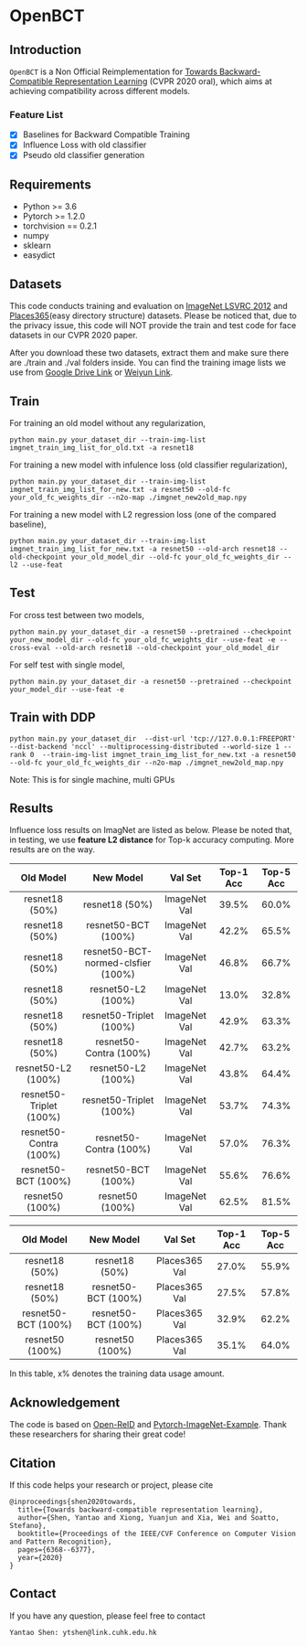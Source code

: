 # OpenBCT

## Introduction

`OpenBCT` is a Non Official Reimplementation for [Towards Backward-Compatible Representation Learning](https://arxiv.org/abs/2003.11942) (CVPR 2020 oral), which aims at achieving compatibility across different models.

### Feature List

- [x] Baselines for Backward Compatible Training
- [x] Influence Loss with old classifier
- [x] Pseudo old classifier generation

## Requirements

* Python >= 3.6
* Pytorch >= 1.2.0
* torchvision == 0.2.1
* numpy
* sklearn
* easydict

## Datasets

This code conducts training and evaluation on [ImageNet LSVRC 2012](http://image-net.org/challenges/LSVRC/2012/) and [Places365](http://places2.csail.mit.edu/download.html)(easy directory structure) datasets. Please be noticed that, due to the privacy issue, this code will NOT provide the train and test code for face datasets in our CVPR 2020 paper.

After you download these two datasets, extract them and make sure there are ./train and ./val folders inside. You can find the training image lists we use from [Google Drive Link](https://drive.google.com/drive/folders/169L3zAxJj_e1_BAZNvvR4IIy0cdbtC4E?usp=sharing) or [Weiyun Link](https://share.weiyun.com/zbdtIhlO).

## Train

For training an old model without any regularization,

```shell
python main.py your_dataset_dir --train-img-list imgnet_train_img_list_for_old.txt -a resnet18 
```

For training a new model with infulence loss (old classifier regularization),

```shell
python main.py your_dataset_dir --train-img-list imgnet_train_img_list_for_new.txt -a resnet50 --old-fc your_old_fc_weights_dir --n2o-map ./imgnet_new2old_map.npy
```

For training a new model with L2 regression loss (one of the compared baseline),

```shell
python main.py your_dataset_dir --train-img-list imgnet_train_img_list_for_new.txt -a resnet50 --old-arch resnet18 --old-checkpoint your_old_model_dir --old-fc your_old_fc_weights_dir --l2 --use-feat
```

## Test

For cross test between two models,

```shell
python main.py your_dataset_dir -a resnet50 --pretrained --checkpoint your_new_model_dir --old-fc your_old_fc_weights_dir --use-feat -e --cross-eval --old-arch resnet18 --old-checkpoint your_old_model_dir 
```

For self test with single model,

```shell
python main.py your_dataset_dir -a resnet50 --pretrained --checkpoint your_model_dir --use-feat -e
```

## Train with DDP 
```shell
python main.py your_dataset_dir  --dist-url 'tcp://127.0.0.1:FREEPORT' --dist-backend 'nccl' --multiprocessing-distributed --world-size 1 --rank 0  --train-img-list imgnet_train_img_list_for_new.txt -a resnet50 --old-fc your_old_fc_weights_dir --n2o-map ./imgnet_new2old_map.npy
```
Note: This is for single machine, multi GPUs

## Results

Influence loss results on ImagNet are listed as below. Please be noted that, in testing, we use **feature L2 distance** for Top-k accuracy computing. More results are on the way.

| Old Model | New Model | Val Set | Top-1 Acc | Top-5 Acc |
| :-------: | :-------: | :-----: | :-------: | :-------: |
|resnet18 (50%) | resnet18 (50%) | ImageNet Val |     39.5%     |  60.0%      |
|    resnet18 (50%)     |    resnet50-BCT (100%)      |    ImageNet Val    | 42.2% | 65.5% |
|    resnet18 (50%)     |    resnet50-BCT-normed-clsfier (100%)      |    ImageNet Val    | 46.8% | 66.7% |
| resnet18 (50%)  | resnet50-L2 (100%) | ImageNet Val | 13.0% | 32.8% |
| resnet18 (50%)  | resnet50-Triplet (100%) | ImageNet Val | 42.9% | 63.3% |
| resnet18 (50%)  | resnet50-Contra (100%) | ImageNet Val | 42.7% | 63.2% |
| resnet50-L2 (100%) | resnet50-L2 (100%) | ImageNet Val | 43.8% | 64.4% |
| resnet50-Triplet (100%) | resnet50-Triplet (100%) | ImageNet Val |53.7% | 74.3%|
| resnet50-Contra (100%) | resnet50-Contra (100%) | ImageNet Val | 57.0% | 76.3% |
| resnet50-BCT (100%) | resnet50-BCT (100%) | ImageNet Val  |   55.6%   |   76.6%   |
| resnet50 (100%) | resnet50 (100%) | ImageNet Val | 62.5% | 81.5% |


|    Old Model    |      New Model      |    Val Set    | Top-1 Acc | Top-5 Acc |
| :-------------: | :-----------------: | :-----------: | :-------: | :-------: |
| resnet18 (50%)  |   resnet18 (50%)    | Places365 Val |   27.0%   |   55.9%   |
| resnet18 (50%)  | resnet50-BCT (100%) | Places365 Val |   27.5%   |   57.8%   |
| resnet50-BCT (100%)  | resnet50-BCT (100%) | Places365 Val |   32.9%   |   62.2%   |
| resnet50 (100%) |   resnet50 (100%)   | Places365 Val |   35.1%   |   64.0%   |

In this table, x% denotes the training data usage amount.  

## Acknowledgement

The code is based on [Open-ReID](https://github.com/Cysu/open-reid) and [Pytorch-ImageNet-Example](https://github.com/pytorch/examples/tree/master/imagenet). Thank these researchers for sharing their great code! 

## Citation

If this code helps your research or project, please cite

```
@inproceedings{shen2020towards,
  title={Towards backward-compatible representation learning},
  author={Shen, Yantao and Xiong, Yuanjun and Xia, Wei and Soatto, Stefano},
  booktitle={Proceedings of the IEEE/CVF Conference on Computer Vision and Pattern Recognition},
  pages={6368--6377},
  year={2020}
}
```

## Contact

If you have any question, please feel free to contact

```
Yantao Shen: ytshen@link.cuhk.edu.hk
```





